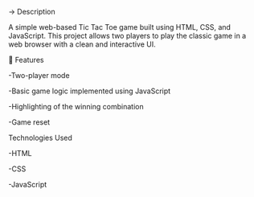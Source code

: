 -> Description

A simple web-based Tic Tac Toe game built using HTML, CSS, and JavaScript. This project allows two players to play the classic game in a web browser with a clean and interactive UI.


🔧 Features

-Two-player mode

-Basic game logic implemented using JavaScript

-Highlighting of the winning combination

-Game reset 


Technologies Used

-HTML

-CSS

-JavaScript
